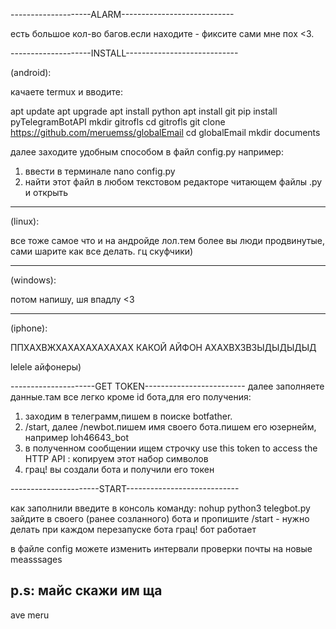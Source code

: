 --------------------ALARM----------------------------

есть большое кол-во багов.если находите - фиксите сами мне пох <3.

--------------------INSTALL----------------------------

(android):

качаете termux
и вводите:

apt update
apt upgrade
apt install python
apt install git
pip install pyTelegramBotAPI
mkdir gitrofls
cd gitrofls
git clone https://github.com/meruemss/globalEmail
cd globalEmail
mkdir documents

далее заходите удобным способом в файл config.py например:

1) ввести в терминале nano config.py
2) найти этот файл в любом текстовом редакторе читающем файлы .py и открыть

-------------------------------------------------------

(linux):

все тоже самое что и на андройде лол.тем более вы люди продвинутые, сами шарите как все делать. гц скуфчики)

-------------------------------------------------------

(windows):

потом напишу, шя впадлу <3

-------------------------------------------------------

(iphone):

ППХАХВЖХАХАХАХАХАХАХ 
КАКОЙ АЙФОН АХАХВХЗВЗЫДЫДЫДЫД

lelele айфонеры)

---------------------GET TOKEN-------------------------
далее заполняете данные.там все легко кроме id бота,для его получения:

1) заходим в телеграмм,пишем в поиске botfather.
2) /start, далее /newbot.пишем имя своего бота.пишем его юзернейм, например loh46643_bot
3) в полученном сообщении ищем строчку use this token to access the HTTP API : копируем этот набор символов
4) грац! вы создали бота и получили его токен

----------------------START----------------------------

как заполнили введите в консоль команду:
nohup python3 telegbot.py
зайдите в своего (ранее созланного) бота и пропишите 
/start - нужно делать при каждом перезапуске бота
грац! бот работает

в файле config можете изменить интервали проверки почты 
на новыe measssages

p.s: майс скажи им ща
-------------------------------------------------------

ave meru